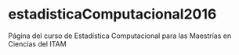 # estadisticaComputacional2016
Página del curso de Estadística Computacional para las Maestrías en Ciencias del ITAM
